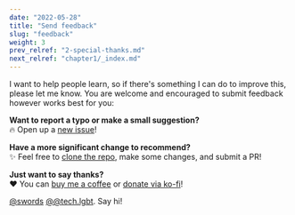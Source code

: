 ```yaml
---
date: "2022-05-28"
title: "Send feedback"
slug: "feedback"
weight: 3
prev_relref: "2-special-thanks.md"
next_relref: "chapter1/_index.md"
---
```


I want to help people learn, so if there's something I can do to improve this, 
please let me know. You are welcome and encouraged to submit feedback however 
works best for you:

**Want to report a typo or make a small suggestion?** <br/>🔥 Open up a [new issue](https://github.com/jesselawson/getting-started-with-rust/issues/new)!

**Have a more significant change to recommend?** <br/>✨ Feel free to [clone the repo](https://github.com/jesselawson/getting-started-with-rust), make some changes, and submit a PR!

**Just want to say thanks?** <br/>❤️ You can [buy me a coffee](https://buymeacoffee.com/jesselawson) or [donate via ko-fi](https://ko-fi.com/)! 

[@swords](https://twitter.com/swords) [@@tech.lgbt](https://tech.lgbt/@). Say hi!
